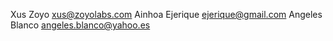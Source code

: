 Xus Zoyo xus@zoyolabs.com
Ainhoa Ejerique ejerique@gmail.com
Angeles Blanco angeles.blanco@yahoo.es

